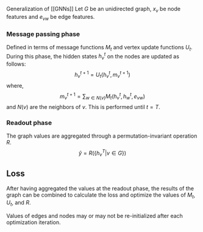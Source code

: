 Generalization of [[GNNs]]
Let $G$ be an unidirected graph, $x_v$ be node features and $e_{vw}$ be edge features.

### Message passing phase
Defined in terms of message functions $M_t$ and vertex update functions $U_t$.
During this phase, the hidden states $h_v^t$ on the nodes are updated as follows:
$$
h^{t+1}_v = U_t(h_v^t, m_v^{t+1})
$$
where,
$$
m_v^{t+1} = \sum _{w \in N(v)}M_t(h_v^t,h_w^t,e_{vw})
$$
and $N(v)$ are the neighbors of $v$. This is performed until $t = T$.
### Readout phase
The graph values are aggregated through a permutation-invariant operation $R$.
$$
\hat{y} = R\left (\left \{h_v^T|v\in G\right \}\right )
$$
## Loss
After having aggregated the values at the readout phase, the results of the graph can be combined to calculate the loss and optimize the values of $M_t$, $U_t$, and $R$.

Values of edges and nodes may or may not be re-initialized after each optimization iteration.